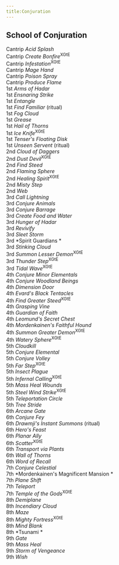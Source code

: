 ```yaml
---
title:Conjuration
---
```


## School of Conjuration

Cantrip *Acid Splash*  
Cantrip *Create Bonfire*<sup>XGtE</sup>  
Cantrip *Infestation*<sup>XGtE</sup>  
Cantrip *Mage Hand*  
Cantrip *Poison Spray*  
Cantrip *Produce Flame*  
1st *Arms of Hadar*  
1st *Ensnaring Strike*  
1st *Entangle*  
1st *Find Familiar* (ritual)  
1st *Fog Cloud*  
1st *Grease*  
1st *Hail of Thorns*  
1st *Ice Knife*<sup>XGtE</sup>  
1st *Tenser's Floating Disk*  
1st *Unseen Servent* (ritual)  
2nd *Cloud of Daggers*  
2nd *Dust Devil*<sup>XGtE</sup>  
2nd *Find Steed*  
2nd *Flaming Sphere*  
2nd *Healing Spirit*<sup>XGtE</sup>  
2nd *Misty Step*  
2nd *Web*  
3rd *Call Lightning*  
3rd *Conjure Animals*  
3rd *Conjure Barrage*  
3rd *Create Food and Water*  
3rd *Hunger of Hadar*  
3rd *Revivify*  
3rd *Sleet Storm*  
3rd *Spirit Guardians *  
3rd *Stinking Cloud*  
3rd *Summon Lesser Demon*<sup>XGtE</sup>  
3rd *Thunder Step*<sup>XGtE</sup>  
3rd *Tidal Wave*<sup>XGtE</sup>  
4th *Conjure Minor Elementals*  
4th *Conjure Woodland Beings*  
4th *Dimension Door*  
4th *Evard's Black Tentacles*  
4th *Find Greater Steed*<sup>XGtE</sup>  
4th *Grasping Vine*  
4th *Guardian of Faith*  
4th *Leomund's Secret Chest*  
4th *Mordenkainen's Faithful Hound*  
4th *Summon Greater Demon*<sup>XGtE</sup>  
4th *Watery Sphere*<sup>XGtE</sup>  
5th *Cloudkill*  
5th *Conjure Elemental*  
5th *Conjure Volley*  
5th *Far Step*<sup>XGtE</sup>  
5th *Insect Plague*  
5th *Infernal Calling*<sup>XGtE</sup>  
5th *Mass Heal Wounds*  
5th *Steel Wind Strike*<sup>XGtE</sup>  
5th *Teleportation Circle*  
5th *Tree Stride*  
6th *Arcane Gate*  
6th *Conjure Fey*  
6th *Drawmji's Instant Summons* (ritual)  
6th *Hero's Feast*  
6th *Planar Ally*  
6th *Scatter*<sup>XGtE</sup>  
6th *Transport via Plants*  
6th *Wall of Thorns*  
6th *Word of Recall*  
7th *Conjure Celestial*  
7th *Mordenkainen's Magnificent Mansion *  
7th *Plane Shift*  
7th *Teleport*  
7th *Temple of the Gods*<sup>XGtE</sup>  
8th *Demiplane*  
8th *Incendiary Cloud*  
8th *Maze*  
8th *Mighty Fortress*<sup>XGtE</sup>  
8th *Mind Blank*  
8th *Tsunami *  
9th *Gate*  
9th *Mass Heal*  
9th *Storm of Vengeance*  
9th *Wish*  
